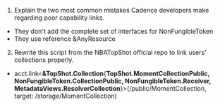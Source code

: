 1. Explain the two most common mistakes Cadence developers make regarding poor capability links.

- They don't add the complete set of interfaces for NonFungibleToken
- They use reference &AnyResource

2. Rewrite this script from the NBATopShot official repo to link users' collections properly.

- acct.link<__&TopShot.Collection__{__TopShot.MomentCollectionPublic, NonFungibleToken.CollectionPublic, NonFungibleToken.Receiver, MetadataViews.ResolverCollection__}>(/public/MomentCollection, target: /storage/MomentCollection)
